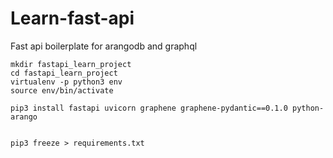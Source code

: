 # Learn-fast-api

Fast api boilerplate for arangodb and graphql

```
mkdir fastapi_learn_project
cd fastapi_learn_project
virtualenv -p python3 env
source env/bin/activate

pip3 install fastapi uvicorn graphene graphene-pydantic==0.1.0 python-arango


pip3 freeze > requirements.txt
```